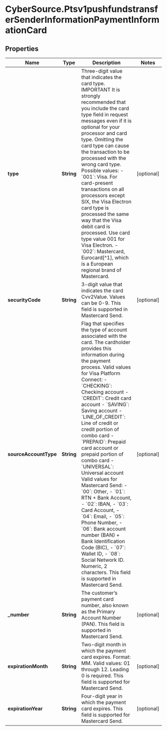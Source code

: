 # CyberSource.Ptsv1pushfundstransferSenderInformationPaymentInformationCard

## Properties
Name | Type | Description | Notes
------------ | ------------- | ------------- | -------------
**type** | **String** | Three-digit value that indicates the card type.  IMPORTANT It is strongly recommended that you include the card type field in request messages even if it is optional for your processor and card type. Omitting the card type can cause the transaction to be processed with the wrong card type.  Possible values:  - &#x60;001&#x60;: Visa. For card-present transactions on all processors except SIX, the Visa Electron card type is processed the same way that the Visa debit card is processed. Use card type value 001 for Visa Electron. - &#x60;002&#x60;: Mastercard, Eurocard[^1], which is a European regional brand of Mastercard.  | [optional] 
**securityCode** | **String** | 3-digit value that indicates the card Cvv2Value. Values can be 0-9.  This field is supported in Mastercard Send.  | [optional] 
**sourceAccountType** | **String** | Flag that specifies the type of account associated with the card. The cardholder provides this information during the payment process.  Valid values for Visa Platform Connect: - &#x60;CHECKING&#x60;: Checking account - &#x60;CREDIT&#x60;: Credit card account - &#x60;SAVING&#x60;: Saving account - &#x60;LINE_OF_CREDIT&#x60;: Line of credit or credit portion of combo card - &#x60;PREPAID&#x60;: Prepaid card account or prepaid portion of combo card - &#x60;UNIVERSAL&#x60;: Universal account  Valid values for Mastercard Send: - &#x60;00&#x60;: Other, - &#x60;01&#x60;: RTN + Bank Account, - &#x60;02&#x60;: IBAN, - &#x60;03&#x60;: Card Account, - &#x60;04&#x60;: Email, - &#x60;05&#x60;: Phone Number, - &#x60;06&#x60;: Bank account number (BAN) + Bank Identification Сode (BIC), - &#x60;07&#x60;: Wallet ID, - &#x60;08&#x60;: Social Network ID. Numeric, 2 characters.  This field is supported in Mastercard Send.  | [optional] 
**_number** | **String** | The customer’s payment card number, also known as the Primary Account Number (PAN).  This field is supported in Mastercard Send.  | [optional] 
**expirationMonth** | **String** | Two-digit month in which the payment card expires.  Format: MM.  Valid values: 01 through 12. Leading 0 is required.  This field is supported for Mastercard Send.  | [optional] 
**expirationYear** | **String** | Four-digit year in which the payment card expires.  This field is supported for Mastercard Send.  | [optional] 


